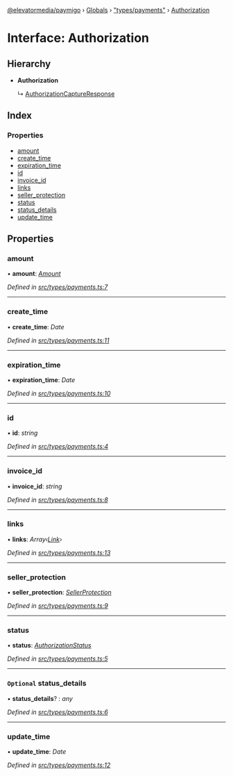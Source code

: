 [@elevatormedia/paymigo](../README.md) › [Globals](../globals.md) › ["types/payments"](../modules/_types_payments_.md) › [Authorization](_types_payments_.authorization.md)

# Interface: Authorization

## Hierarchy

-   **Authorization**

    ↳ [AuthorizationCaptureResponse](_types_payments_.authorizationcaptureresponse.md)

## Index

### Properties

-   [amount](_types_payments_.authorization.md#amount)
-   [create_time](_types_payments_.authorization.md#create_time)
-   [expiration_time](_types_payments_.authorization.md#expiration_time)
-   [id](_types_payments_.authorization.md#id)
-   [invoice_id](_types_payments_.authorization.md#invoice_id)
-   [links](_types_payments_.authorization.md#links)
-   [seller_protection](_types_payments_.authorization.md#seller_protection)
-   [status](_types_payments_.authorization.md#status)
-   [status_details](_types_payments_.authorization.md#optional-status_details)
-   [update_time](_types_payments_.authorization.md#update_time)

## Properties

### amount

• **amount**: _[Amount](_types_common_.amount.md)_

_Defined in [src/types/payments.ts:7](https://github.com/ELEVATORmedia/paymigo/blob/0815c8d/src/types/payments.ts#L7)_

---

### create_time

• **create_time**: _Date_

_Defined in [src/types/payments.ts:11](https://github.com/ELEVATORmedia/paymigo/blob/0815c8d/src/types/payments.ts#L11)_

---

### expiration_time

• **expiration_time**: _Date_

_Defined in [src/types/payments.ts:10](https://github.com/ELEVATORmedia/paymigo/blob/0815c8d/src/types/payments.ts#L10)_

---

### id

• **id**: _string_

_Defined in [src/types/payments.ts:4](https://github.com/ELEVATORmedia/paymigo/blob/0815c8d/src/types/payments.ts#L4)_

---

### invoice_id

• **invoice_id**: _string_

_Defined in [src/types/payments.ts:8](https://github.com/ELEVATORmedia/paymigo/blob/0815c8d/src/types/payments.ts#L8)_

---

### links

• **links**: _Array‹[Link](_types_common_.link.md)›_

_Defined in [src/types/payments.ts:13](https://github.com/ELEVATORmedia/paymigo/blob/0815c8d/src/types/payments.ts#L13)_

---

### seller_protection

• **seller_protection**: _[SellerProtection](_types_payments_.sellerprotection.md)_

_Defined in [src/types/payments.ts:9](https://github.com/ELEVATORmedia/paymigo/blob/0815c8d/src/types/payments.ts#L9)_

---

### status

• **status**: _[AuthorizationStatus](../modules/_types_payments_.md#authorizationstatus)_

_Defined in [src/types/payments.ts:5](https://github.com/ELEVATORmedia/paymigo/blob/0815c8d/src/types/payments.ts#L5)_

---

### `Optional` status_details

• **status_details**? : _any_

_Defined in [src/types/payments.ts:6](https://github.com/ELEVATORmedia/paymigo/blob/0815c8d/src/types/payments.ts#L6)_

---

### update_time

• **update_time**: _Date_

_Defined in [src/types/payments.ts:12](https://github.com/ELEVATORmedia/paymigo/blob/0815c8d/src/types/payments.ts#L12)_

